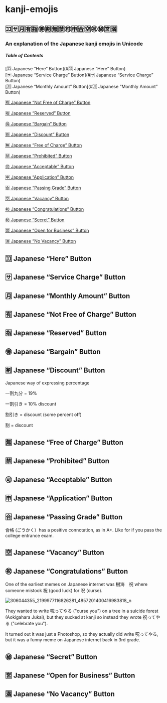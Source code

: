 # kanji-emojis
## 🈁🈂️🈷️🈶🈯🉐🈹🈚🈲🉑🈸🈴🈳㊗️㊙️🈺🈵
### An explanation of the Japanese kanji emojis in Unicode


##### Table of Contents  
[🈁 Japanese “Here” Button](#🈁 Japanese “Here” Button)<br>
[🈂️ Japanese “Service Charge” Button](#🈂️ Japanese “Service Charge” Button)<br>
[🈷️ Japanese “Monthly Amount” Button](#🈷️ Japanese “Monthly Amount” Button)<br>

[🈶 Japanese “Not Free of Charge” Button](#-japanese-not-free-of-charge-button)

[🈯 Japanese “Reserved” Button](#reserved)

[🉐 Japanese “Bargain” Button](#bargain)

[🈹 Japanese “Discount” Button](#discount)

[🈚 Japanese “Free of Charge” Button](#free-of-charge)

[🈲 Japanese “Prohibited” Button](#prohibited)

[🉑 Japanese “Acceptable” Button](#acceptable)

[🈸 Japanese “Application” Button](#application)

[🈴 Japanese “Passing Grade” Button](#passing-grade)

[🈳 Japanese “Vacancy” Button](#vacancy)

[㊗️ Japanese “Congratulations” Button](#congratulations)

[㊙️ Japanese “Secret” Button](#secret)

[🈺 Japanese “Open for Business” Button](#open-for-business)

[🈵 Japanese “No Vacancy” Button](#no-vacancy)


## 🈁 Japanese “Here” Button

## 🈂️ Japanese “Service Charge” Button

## 🈷️ Japanese “Monthly Amount” Button

## 🈶 Japanese “Not Free of Charge” Button

## 🈯 Japanese “Reserved” Button

## 🉐 Japanese “Bargain” Button

## 🈹 Japanese “Discount” Button

Japanese way of expressing percentage

一割九分 = 19%

一割引き = 10% discount

割引き = discount (some percent off)

割 = discount

## 🈚 Japanese “Free of Charge” Button

## 🈲 Japanese “Prohibited” Button

## 🉑 Japanese “Acceptable” Button

## 🈸 Japanese “Application” Button

## 🈴 Japanese “Passing Grade” Button

合格 (ごうかく）has a positive connotation, as in A+. Like for if you pass the college entrance exam.

## 🈳 Japanese “Vacancy” Button

## ㊗️ Japanese “Congratulations” Button

One of the earliest memes on Japanese internet was 樹海　祝 where someone mistook 祝 (good luck) for 呪 (curse).

![306044355_2199977116826281_4857201400416983818_n](https://user-images.githubusercontent.com/20587215/189508514-4b1a04a5-ea65-465c-9dd9-bc621f4e9a14.jpg)

They wanted to write 呪ってやる ("curse you") on a tree in a suicide forest (Aokigahara Jukai), but they sucked at kanji so instead they wrote 祝ってやる ("celebrate you"). 

It turned out it was just a Photoshop, so they actually did write 呪ってやる, but it was a funny meme on Japanese internet back in 3rd grade.

## ㊙️ Japanese “Secret” Button

## 🈺 Japanese “Open for Business” Button

## 🈵 Japanese “No Vacancy” Button
